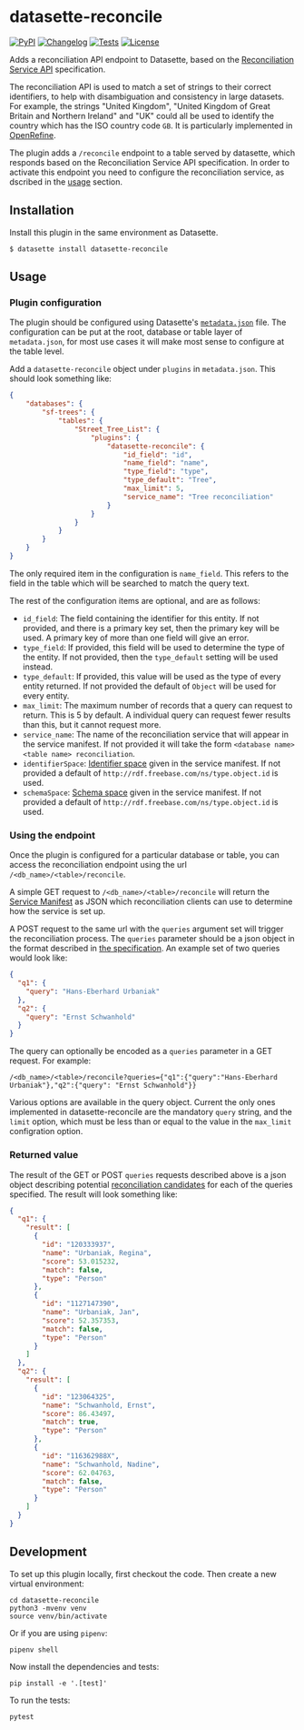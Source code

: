 # datasette-reconcile

[![PyPI](https://img.shields.io/pypi/v/datasette-reconcile.svg)](https://pypi.org/project/datasette-reconcile/)
[![Changelog](https://img.shields.io/github/v/release/drkane/datasette-reconcile?include_prereleases&label=changelog)](https://github.com/drkane/datasette-reconcile/releases)
[![Tests](https://github.com/drkane/datasette-reconcile/workflows/Test/badge.svg)](https://github.com/drkane/datasette-reconcile/actions?query=workflow%3ATest)
[![License](https://img.shields.io/badge/license-Apache%202.0-blue.svg)](https://github.com/drkane/datasette-reconcile/blob/main/LICENSE)

Adds a reconciliation API endpoint to Datasette, based on the [Reconciliation Service API](https://reconciliation-api.github.io/specs/latest/) specification.

The reconciliation API is used to match a set of strings to their correct identifiers, to help with disambiguation and consistency in large datasets. For example, the strings "United Kingdom", "United Kingdom of Great Britain and Northern Ireland" and "UK" could all be used to identify the country which has the ISO country code `GB`. It is particularly implemented in [OpenRefine](https://openrefine.org/).

The plugin adds a `/reconcile` endpoint to a table served by datasette, which responds based on the Reconciliation Service API specification. In order to activate this endpoint you need to configure the reconciliation service, as dscribed in the [usage](#usage) section.

## Installation

Install this plugin in the same environment as Datasette.

    $ datasette install datasette-reconcile

## Usage

### Plugin configuration

The plugin should be configured using Datasette's [`metadata.json`](https://docs.datasette.io/en/stable/metadata.html) file. The configuration can be put at the root, database or table layer of `metadata.json`, for most use cases it will make most sense to configure at the table level.

Add a `datasette-reconcile` object under `plugins` in `metadata.json`. This should look something like:

```json
{
    "databases": {
        "sf-trees": {
            "tables": {
                "Street_Tree_List": {
                    "plugins": {
                        "datasette-reconcile": {
                            "id_field": "id",
                            "name_field": "name",
                            "type_field": "type",
                            "type_default": "Tree",
                            "max_limit": 5,
                            "service_name": "Tree reconciliation"
                        }
                    }
                }
            }
        }
    }
}
```

The only required item in the configuration is `name_field`. This refers to the field in the table which will be searched to match the query text.

The rest of the configuration items are optional, and are as follows:

- `id_field`: The field containing the identifier for this entity. If not provided, and there is a primary key set, then the primary key will be used. A primary key of more than one field will give an error.
- `type_field`: If provided, this field will be used to determine the type of the entity. If not provided, then the `type_default` setting will be used instead.
- `type_default`: If provided, this value will be used as the type of every entity returned. If not provided the default of `Object` will be used for every entity.
- `max_limit`: The maximum number of records that a query can request to return. This is 5 by default. A individual query can request fewer results than this, but it cannot request more.
- `service_name`: The name of the reconciliation service that will appear in the service manifest. If not provided it will take the form `<database name> <table name> reconciliation`.
- `identifierSpace`: [Identifier space](https://reconciliation-api.github.io/specs/latest/#identifier-and-schema-spaces) given in the service manifest. If not provided a default of `http://rdf.freebase.com/ns/type.object.id` is used.
- `schemaSpace`: [Schema space](https://reconciliation-api.github.io/specs/latest/#identifier-and-schema-spaces) given in the service manifest. If not provided a default of `http://rdf.freebase.com/ns/type.object.id` is used.

### Using the endpoint

Once the plugin is configured for a particular database or table, you can access the reconciliation endpoint using the url `/<db_name>/<table>/reconcile`.

A simple GET request to `/<db_name>/<table>/reconcile` will return the [Service Manifest](https://reconciliation-api.github.io/specs/latest/#service-manifest) as JSON which reconciliation clients can use to determine how the service is set up.

A POST request to the same url with the `queries` argument set will trigger the reconciliation process. The `queries` parameter should be a json object in the format described in [the specification](https://reconciliation-api.github.io/specs/latest/#reconciliation-queries). An example set of two queries would look like:

```json
{
  "q1": {
    "query": "Hans-Eberhard Urbaniak"
  },
  "q2": {
    "query": "Ernst Schwanhold"
  }
}
```

The query can optionally be encoded as a `queries` parameter in a GET request. For example:

```
/<db_name>/<table>/reconcile?queries={"q1":{"query":"Hans-Eberhard Urbaniak"},"q2":{"query": "Ernst Schwanhold"}}
```

Various options are available in the query object. Current the only ones implemented in datasette-reconcile are the mandatory `query` string, and the `limit` option, which must be less than or equal to the value in the `max_limit` configration option.

### Returned value

The result of the GET or POST `queries` requests described above is a json object describing potential [reconciliation candidates](https://reconciliation-api.github.io/specs/latest/#reconciliation-query-responses) for each of the queries specified. The result will look something like:

```json
{
  "q1": {
    "result": [
      {
        "id": "120333937",
        "name": "Urbaniak, Regina",
        "score": 53.015232,
        "match": false,
        "type": "Person"
      },
      {
        "id": "1127147390",
        "name": "Urbaniak, Jan",
        "score": 52.357353,
        "match": false,
        "type": "Person"
      }
    ]
  },
  "q2": {
    "result": [
      {
        "id": "123064325",
        "name": "Schwanhold, Ernst",
        "score": 86.43497,
        "match": true,
        "type": "Person"
      },
      {
        "id": "116362988X",
        "name": "Schwanhold, Nadine",
        "score": 62.04763,
        "match": false,
        "type": "Person"
      }
    ]
  }
}
```

## Development

To set up this plugin locally, first checkout the code. Then create a new virtual environment:

    cd datasette-reconcile
    python3 -mvenv venv
    source venv/bin/activate

Or if you are using `pipenv`:

    pipenv shell

Now install the dependencies and tests:

    pip install -e '.[test]'

To run the tests:

    pytest
